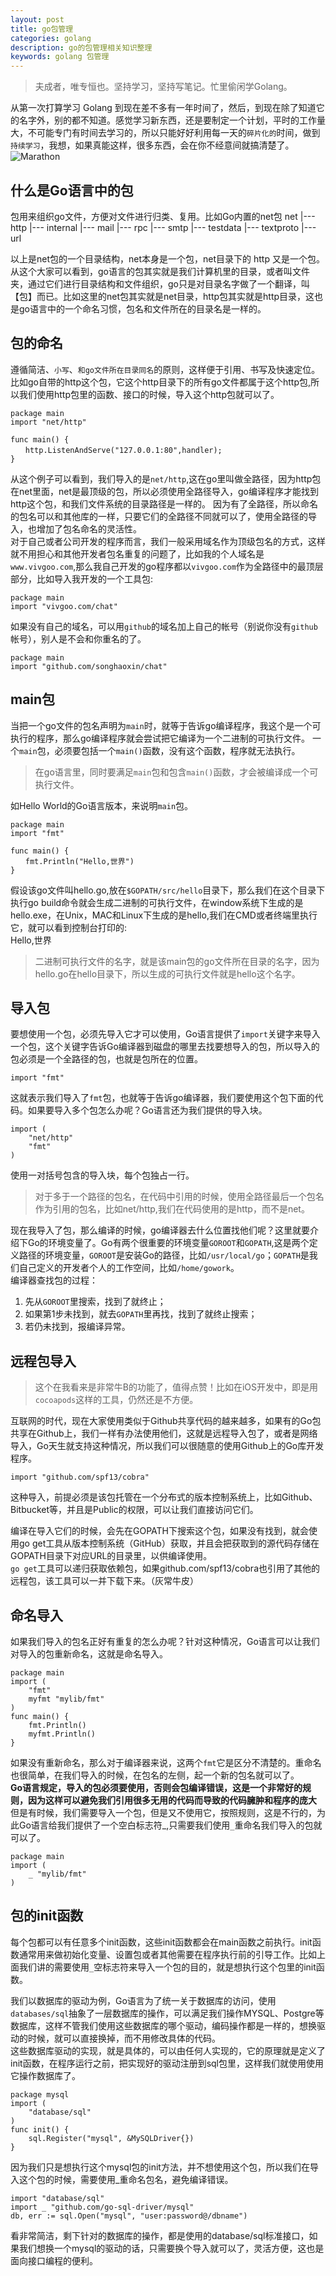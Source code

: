 ```yaml
---
layout: post
title: go包管理
categories: golang
description: go的包管理相关知识整理
keywords: golang 包管理
---  
```


> 夫成者，唯专恒也。坚持学习，坚持写笔记。忙里偷闲学Golang。

从第一次打算学习 Golang 到现在差不多有一年时间了，然后，到现在除了知道它的名字外，别的都不知道。感觉学习新东西，还是要制定一个计划，平时的工作量大，不可能专门有时间去学习的，所以只能好好利用每一天的`碎片化的`时间，做到`持续学习`，我想，如果真能这样，很多东西，会在你不经意间就搞清楚了。   
![Marathon](/images/posts/go/go.jpeg)


## 什么是Go语言中的包
包用来组织go文件，方便对文件进行归类、复用。比如Go内置的net包
net
 |--- http
 |--- internal
 |--- mail
 |--- rpc
 |--- smtp |--- testdata
 |--- textproto
 |--- url  
 
 以上是net包的一个目录结构，net本身是一个包，net目录下的 http 又是一个包。从这个大家可以看到，go语言的包其实就是我们计算机里的目录，或者叫文件夹，通过它们进行目录结构和文件组织，go只是对目录名字做了一个翻译，叫【包】而已。比如这里的net包其实就是net目录，http包其实就是http目录，这也是go语言中的一个命名习惯，包名和文件所在的目录名是一样的。  
 
## 包的命名
遵循简洁、`小写`、`和go文件所在目录同名`的原则，这样便于引用、书写及快速定位。 
比如go自带的http这个包，它这个http目录下的所有go文件都属于这个http包,所以我们使用http包里的函数、接口的时候，导入这个http包就可以了。

```
package main
import "net/http"

func main() {
　　http.ListenAndServe("127.0.0.1:80",handler);
}
```  
从这个例子可以看到，我们导入的是`net/http`,这在go里叫做全路径，因为http包在net里面，net是最顶级的包，所以必须使用全路径导入，go编译程序才能找到http这个包，和我们文件系统的目录路径是一样的。
 因为有了全路径，所以命名的包名可以和其他库的一样，只要它们的全路径不同就可以了，使用全路径的导入，也增加了包名命名的灵活性。  
 对于自己或者公司开发的程序而言，我们一般采用域名作为顶级包名的方式，这样就不用担心和其他开发者包名重复的问题了，比如我的个人域名是`www.vivgoo.com`,那么我自己开发的go程序都以`vivgoo.com`作为全路径中的最顶层部分，比如导入我开发的一个工具包:  
 
```
package main
import "vivgoo.com/chat"
```  
如果没有自己的域名，可以用`github`的域名加上自己的帐号（别说你没有`github`帐号），别人是不会和你重名的了。  
  
```
package main
import "github.com/songhaoxin/chat"
```   
## main包
当把一个go文件的包名声明为`main`时，就等于告诉go编译程序，我这个是一个可执行的程序，那么go编译程序就会尝试把它编译为一个二进制的可执行文件。
一个`main`包，必须要包括一个`main()`函数，没有这个函数，程序就无法执行。  
> 在go语言里，同时要满足`main`包和包含`main()`函数，才会被编译成一个可执行文件。  

如Hello World的Go语言版本，来说明`main`包。

```
package main
import "fmt"

func main() {
　　fmt.Println("Hello,世界")
}
```  
假设该go文件叫hello.go,放在`$GOPATH/src/hello`目录下，那么我们在这个目录下执行go build命令就会生成二进制的可执行文件，在window系统下生成的是hello.exe，在Unix，MAC和Linux下生成的是hello,我们在CMD或者终端里执行它，就可以看到控制台打印的:  
Hello,世界

> 二进制可执行文件的名字，就是该main包的go文件所在目录的名字，因为hello.go在hello目录下，所以生成的可执行文件就是hello这个名字。  

## 导入包
要想使用一个包，必须先导入它才可以使用，Go语言提供了`import`关键字来导入一个包，这个关键字告诉Go编译器到磁盘的哪里去找要想导入的包，所以导入的包必须是一个全路径的包，也就是包所在的位置。  

```
import "fmt"
```  
这就表示我们导入了`fmt`包，也就等于告诉go编译器，我们要使用这个包下面的代码。如果要导入多个包怎么办呢？Go语言还为我们提供的导入块。  

```
import (
    "net/http"
    "fmt"
)
```
 使用一对括号包含的导入块，每个包独占一行。  
 
   
 > 对于多于一个路径的包名，在代码中引用的时候，使用全路径最后一个包名作为引用的包名，比如net/http,我们在代码使用的是http，而不是net。  
 
 
 现在我导入了包，那么编译的时候，go编译器去什么位置找他们呢？这里就要介绍下Go的环境变量了。Go有两个很重要的环境变量`GOROOT`和`GOPATH`,这是两个定义路径的环境变量，`GOROOT`是安装Go的路径，比如`/usr/local/go`；`GOPATH`是我们自己定义的开发者个人的工作空间，比如`/home/gowork`。  
 编译器查找包的过程：
 1. 先从`GOROOT`里搜索，找到了就终止；
 2. 如果第1步未找到，就去`GOPATH`里再找，找到了就终止搜索；
 3. 若仍未找到，报编译异常。  
 
## 远程包导入  
> 这个在我看来是非常牛B的功能了，值得点赞！比如在iOS开发中，即是用`cocoapods`这样的工具，仍然还是不方便。  


互联网的时代，现在大家使用类似于Github共享代码的越来越多，如果有的Go包共享在Github上，我们一样有办法使用他们，这就是远程导入包了，或者是网络导入，Go天生就支持这种情况，所以我们可以很随意的使用Github上的Go库开发程序。

```
import "github.com/spf13/cobra"
```  
这种导入，前提必须是该包托管在一个分布式的版本控制系统上，比如Github、Bitbucket等，并且是Public的权限，可以让我们直接访问它们。

编译在导入它们的时候，会先在GOPATH下搜索这个包，如果没有找到，就会使用go get工具从版本控制系统（GitHub）获取，并且会把获取到的源代码存储在GOPATH目录下对应URL的目录里，以供编译使用。  
`go get`工具可以递归获取依赖包，如果github.com/spf13/cobra也引用了其他的远程包，该工具可以一并下载下来。（灰常牛皮）  

## 命名导入
如果我们导入的包名正好有重复的怎么办呢？针对这种情况，Go语言可以让我们对导入的包重新命名，这就是命名导入。

```
package main
import (
    "fmt"
    myfmt "mylib/fmt"
)
func main() {
    fmt.Println()
    myfmt.Println()
}
```  
如果没有重新命名，那么对于编译器来说，这两个`fmt`它是区分不清楚的。重命名也很简单，在我们导入的时候，在包名的左侧，起一个新的包名就可以了。  
**Go语言规定，导入的包必须要使用，否则会包编译错误，这是一个非常好的规则，因为这样可以避免我们引用很多无用的代码而导致的代码臃肿和程序的庞大**  
但是有时候，我们需要导入一个包，但是又不使用它，按照规则，这是不行的，为此Go语言给我们提供了一个空白标志符_,只需要我们使用`_`重命名我们导入的包就可以了。  

```
package main
import (
    _ "mylib/fmt"
)
```  

## 包的init函数  
每个包都可以有任意多个init函数，这些init函数都会在main函数之前执行。init函数通常用来做初始化变量、设置包或者其他需要在程序执行前的引导工作。比如上面我们讲的需要使用`_`空标志符来导入一个包的目的，就是想执行这个包里的init函数。  

我们以数据库的驱动为例，Go语言为了统一关于数据库的访问，使用`databases/sql`抽象了一层数据库的操作，可以满足我们操作MYSQL、Postgre等数据库，这样不管我们使用这些数据库的哪个驱动，编码操作都是一样的，想换驱动的时候，就可以直接换掉，而不用修改具体的代码。  
这些数据库驱动的实现，就是具体的，可以由任何人实现的，它的原理就是定义了init函数，在程序运行之前，把实现好的驱动注册到sql包里，这样我们就使用使用它操作数据库了。  

```
package mysql
import (
    "database/sql"
)
func init() {
    sql.Register("mysql", &MySQLDriver{})
}
```  
因为我们只是想执行这个mysql包的init方法，并不想使用这个包，所以我们在导入这个包的时候，需要使用_重命名包名，避免编译错误。  

```
import "database/sql"
import _ "github.com/go-sql-driver/mysql"
db, err := sql.Open("mysql", "user:password@/dbname")
```  
看非常简洁，剩下针对的数据库的操作，都是使用的database/sql标准接口，如果我们想换一个mysql的驱动的话，只需要换个导入就可以了，灵活方便，这也是面向接口编程的便利。

